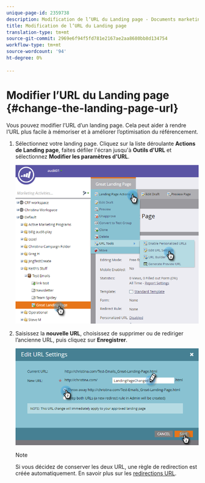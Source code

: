 ```yaml
---
unique-page-id: 2359738
description: Modification de l’URL du Landing page - Documents marketing - Documentation du produit
title: Modification de l’URL du Landing page
translation-type: tm+mt
source-git-commit: 2969e6f94f5fd781e2167ae2aa8680bb8d134754
workflow-type: tm+mt
source-wordcount: '94'
ht-degree: 0%

---
```



# Modifier l’URL du Landing page {#change-the-landing-page-url}

Vous pouvez modifier l’URL d’un landing page. Cela peut aider à rendre l’URL plus facile à mémoriser et à améliorer l’optimisation du référencement.

1. Sélectionnez votre landing page. Cliquez sur la liste déroulante **Actions de Landing page**, faites défiler l&#39;écran jusqu&#39;à **Outils d&#39;URL** et sélectionnez **Modifier les paramètres d&#39;URL**.

   ![](assets/one.png)

1. Saisissez la **nouvelle URL**, choisissez de supprimer ou de rediriger l’ancienne URL, puis cliquez sur **Enregistrer**.

   ![](assets/two.png)

   >[!NOTE]
   >
   >Si vous décidez de conserver les deux URL, une règle de redirection est créée automatiquement. En savoir plus sur les [redirections URL](/help/marketo/product-docs/demand-generation/landing-pages/personalizing-landing-pages/redirect-a-url-path.md).
